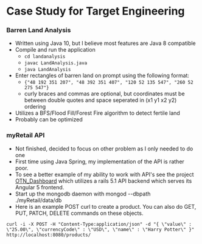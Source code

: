 # Case Study for Target Engineering

### Barren Land Analysis
- Written using Java 10, but I believe most features are Java 8 compatible
- Compile and run the application
  * `cd landanalysis`
  * `javac LandAnalysis.java`
  * `java LandAnalysis`
- Enter rectangles of barren land on prompt using the following format:
  * `{"48 192 351 207", "48 392 351 407", "120 52 135 547", "260 52 275
    547"}`
  * curly braces and commas are optional, but coordinates must be between double
    quotes and space seperated in (x1 y1 x2 y2) ordering
- Utilizes a BFS/Flood Fill/Forest Fire algorithm to detect fertile land
- Probably can be optimized

### myRetail API
- Not finished, decided to focus on other problem as I only
 needed to do one
- First time using Java Spring, my implementation of the API is rather poor.
- To see a better example of my ability to work with API's see the project
  [OTN_Dashboard](https://github.com/JeremyDwayne/OTN_Dashboard) which
  utilizes a rails 5.1 API backend which serves its Angular 5 frontend.
- Start up the mongodb daemon with mongod --dbpath ./myRetail/data/db
- Here is an example POST curl to create a product. You can also do GET, PUT,
  PATCH, DELETE commands on these objects.
```
curl -i -X POST -H "Content-Type:application/json" -d "{ \"value\" : \"25.00\", \"currencyCode\" : \"USD\", \"name\" : \"Harry Potter\" }" http://localhost:8080/products/
```


